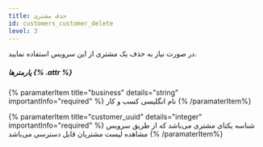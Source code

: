 ```yaml
---
title: حذف مشتری 
id: customers_customer_delete
level: 3
---
```


در صورت نیاز به حذف یک مشتری از این سرویس استفاده نمایید.


##### پارمترها {% .attr %}

{% paramaterItem title="business" details="string" importantInfo="required" %}
نام انگلیسی کسب و کار
{% /paramaterItem%}

{% paramaterItem title="customer_uuid" details="integer" importantInfo="required" %}
شناسه یکتای مشتری می‌باشد که از طریق سرویس مشاهده لیست مشتریان قابل دسترسی می‌باشد
{% /paramaterItem%}


